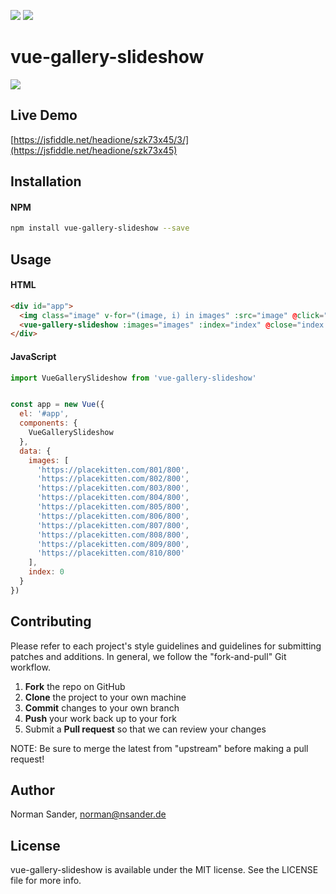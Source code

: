 <p>
  <a href="https://travis-ci.org/KitchenStories/vue-gallery-slideshow"><img src="https://img.shields.io/travis/KitchenStories/vue-gallery-slideshow.svg?style=flat-square"></a>
  <a href="https://www.npmjs.com/package/vue-gallery-slideshow"><img src="https://img.shields.io/npm/dt/vue-gallery-slideshow.svg?style=flat-square"></a>
</p>  

# vue-gallery-slideshow

![](https://github.com/KitchenStories/vue-gallery-slideshow/blob/master/images/demo.gif)

## Live Demo
[https://jsfiddle.net/headione/szk73x45/3/](https://jsfiddle.net/headione/szk73x45)

## Installation

#### NPM

```bash
npm install vue-gallery-slideshow --save
```

## Usage

#### HTML

```html
<div id="app">
  <img class="image" v-for="(image, i) in images" :src="image" @click="index = i">
  <vue-gallery-slideshow :images="images" :index="index" @close="index = null"></vue-gallery-slideshow>
</div>
```


#### JavaScript

```javascript
import VueGallerySlideshow from 'vue-gallery-slideshow'


const app = new Vue({
  el: '#app',
  components: {
    VueGallerySlideshow
  },
  data: {
    images: [
      'https://placekitten.com/801/800',
      'https://placekitten.com/802/800',
      'https://placekitten.com/803/800',
      'https://placekitten.com/804/800',
      'https://placekitten.com/805/800',
      'https://placekitten.com/806/800',
      'https://placekitten.com/807/800',
      'https://placekitten.com/808/800',
      'https://placekitten.com/809/800',
      'https://placekitten.com/810/800'
    ],
    index: 0
  }
})

```

## Contributing

Please refer to each project's style guidelines and guidelines for submitting patches and additions. In general, we follow the "fork-and-pull" Git workflow.

 1. **Fork** the repo on GitHub
 2. **Clone** the project to your own machine
 3. **Commit** changes to your own branch
 4. **Push** your work back up to your fork
 5. Submit a **Pull request** so that we can review your changes

NOTE: Be sure to merge the latest from "upstream" before making a pull request!

## Author

Norman Sander, norman@nsander.de

## License

vue-gallery-slideshow is available under the MIT license. See the LICENSE file for more info.
